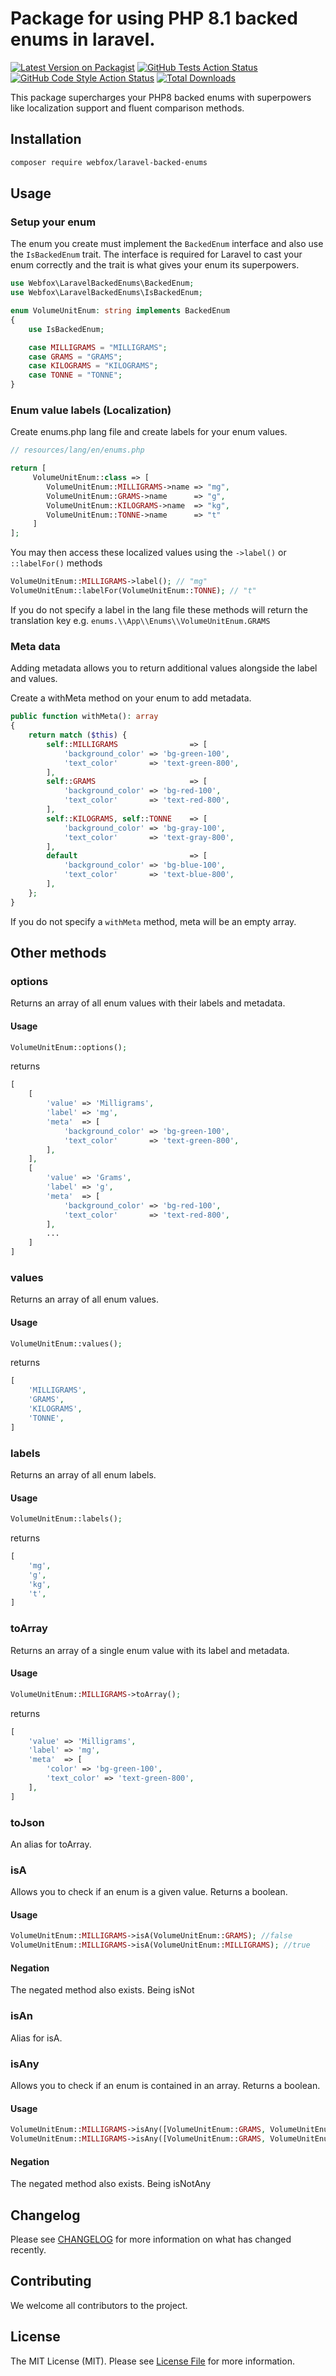 # Package for using PHP 8.1 backed enums in laravel.

[![Latest Version on Packagist](https://img.shields.io/packagist/v/webfox/laravel-backed-enums.svg?style=flat-square)](https://packagist.org/packages/webfox/laravel-backed-enums)
[![GitHub Tests Action Status](https://img.shields.io/github/workflow/status/webfox/laravel-backed-enums/run-tests?label=tests)](https://github.com/webfox/laravel-backed-enums/actions?query=workflow%3Arun-tests+branch%3Amain)
[![GitHub Code Style Action Status](https://img.shields.io/github/workflow/status/webfox/laravel-backed-enums/Fix%20PHP%20code%20style%20issues?label=code%20style)](https://github.com/webfox/laravel-backed-enums/actions?query=workflow%3A"Fix+PHP+code+style+issues"+branch%3Amain)
[![Total Downloads](https://img.shields.io/packagist/dt/webfox/laravel-backed-enums.svg?style=flat-square)](https://packagist.org/packages/webfox/laravel-backed-enums)

This package supercharges your PHP8 backed enums with superpowers like localization support and fluent comparison methods.

## Installation

```bash
composer require webfox/laravel-backed-enums
```

## Usage

### Setup your enum

The enum you create must implement the `BackedEnum` interface and also use the `IsBackedEnum` trait.
The interface is required for Laravel to cast your enum correctly and the trait is what gives your enum its superpowers.

```php
use Webfox\LaravelBackedEnums\BackedEnum;
use Webfox\LaravelBackedEnums\IsBackedEnum;

enum VolumeUnitEnum: string implements BackedEnum
{
    use IsBackedEnum;

    case MILLIGRAMS = "MILLIGRAMS";
    case GRAMS = "GRAMS";
    case KILOGRAMS = "KILOGRAMS";
    case TONNE = "TONNE";
}
```

### Enum value labels (Localization)

Create enums.php lang file and create labels for your enum values.

```php
// resources/lang/en/enums.php

return [
     VolumeUnitEnum::class => [
        VolumeUnitEnum::MILLIGRAMS->name => "mg",
        VolumeUnitEnum::GRAMS->name      => "g",
        VolumeUnitEnum::KILOGRAMS->name  => "kg",
        VolumeUnitEnum::TONNE->name      => "t"
     ]
];
```
You may then access these localized values using the `->label()` or `::labelFor()` methods
```php
VolumeUnitEnum::MILLIGRAMS->label(); // "mg"
VolumeUnitEnum::labelFor(VolumeUnitEnum::TONNE); // "t"
```
If you do not specify a label in the lang file these methods will return the translation key e.g. `enums.\\App\\Enums\\VolumeUnitEnum.GRAMS`

### Meta data

Adding metadata allows you to return additional values alongside the label and values.

Create a withMeta method on your enum to add metadata.

```php
public function withMeta(): array
{
    return match ($this) {
        self::MILLIGRAMS                => [
            'background_color' => 'bg-green-100',
            'text_color'       => 'text-green-800',
        ],
        self::GRAMS                     => [
            'background_color' => 'bg-red-100',
            'text_color'       => 'text-red-800',
        ],
        self::KILOGRAMS, self::TONNE    => [
            'background_color' => 'bg-gray-100',
            'text_color'       => 'text-gray-800',
        ],
        default                         => [
            'background_color' => 'bg-blue-100',
            'text_color'       => 'text-blue-800',
        ],
    };
}
```
If you do not specify a `withMeta` method, meta will be an empty array.

## Other methods

### options

Returns an array of all enum values with their labels and metadata.

#### Usage

```php
VolumeUnitEnum::options();
```

returns

```php
[
    [
        'value' => 'Milligrams',
        'label' => 'mg',
        'meta'  => [
            'background_color' => 'bg-green-100',
            'text_color'       => 'text-green-800',
        ],
    ],
    [
        'value' => 'Grams',
        'label' => 'g',
        'meta'  => [
            'background_color' => 'bg-red-100',
            'text_color'       => 'text-red-800',
        ],
        ...
    ]
]
```

### values

Returns an array of all enum values.

#### Usage

```php
VolumeUnitEnum::values();
```

returns

```php
[
    'MILLIGRAMS',
    'GRAMS',
    'KILOGRAMS',
    'TONNE',
]
```

### labels

Returns an array of all enum labels.

#### Usage

```php
VolumeUnitEnum::labels();
```

returns

```php
[
    'mg',
    'g',
    'kg',
    't',
]
```


### toArray

Returns an array of a single enum value with its label and metadata.

#### Usage

```php
VolumeUnitEnum::MILLIGRAMS->toArray();
```

returns

```php
[
    'value' => 'Milligrams',
    'label' => 'mg',
    'meta'  => [
        'color' => 'bg-green-100',
        'text_color' => 'text-green-800',
    ],
]
```

### toJson

An alias for toArray.

### isA
Allows you to check if an enum is a given value. Returns a boolean.

#### Usage

```php
VolumeUnitEnum::MILLIGRAMS->isA(VolumeUnitEnum::GRAMS); //false
VolumeUnitEnum::MILLIGRAMS->isA(VolumeUnitEnum::MILLIGRAMS); //true
```

#### Negation
The negated method also exists. Being isNot


### isAn
Alias for isA.

### isAny
Allows you to check if an enum is contained in an array. Returns a boolean.

#### Usage

```php
VolumeUnitEnum::MILLIGRAMS->isAny([VolumeUnitEnum::GRAMS, VolumeUnitEnum::TONNE]); // false
VolumeUnitEnum::MILLIGRAMS->isAny([VolumeUnitEnum::GRAMS, VolumeUnitEnum::MILLIGRAMS]); // true
```

#### Negation
The negated method also exists. Being isNotAny

## Changelog

Please see [CHANGELOG](CHANGELOG.md) for more information on what has changed recently.

## Contributing

We welcome all contributors to the project.

## License

The MIT License (MIT). Please see [License File](LICENSE.md) for more information.
